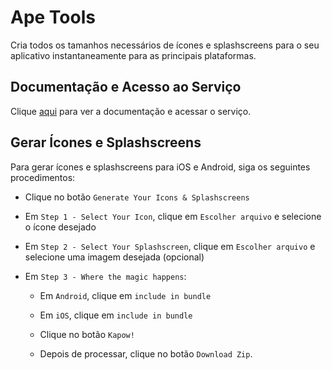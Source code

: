 # Ape Tools

Cria todos os tamanhos necessários de ícones e splashscreens para o seu aplicativo instantaneamente para as principais plataformas.

## Documentação e Acesso ao Serviço

Clique [aqui](https://apetools.webprofusion.com) para ver a documentação e acessar o serviço.

## Gerar Ícones e Splashscreens

Para gerar ícones e splashscreens para iOS e Android, siga os seguintes procedimentos:

- Clique no botão `Generate Your Icons & Splashscreens`

- Em `Step 1 - Select Your Icon`, clique em `Escolher arquivo` e selecione o ícone desejado

- Em `Step 2 - Select Your Splashscreen`, clique em `Escolher arquivo` e selecione uma imagem desejada (opcional)

- Em `Step 3 - Where the magic happens`:

  - Em `Android`, clique em `include in bundle`

  - Em `iOS`, clique em `include in bundle`

  - Clique no botão `Kapow!`

  - Depois de processar, clique no botão `Download Zip`.